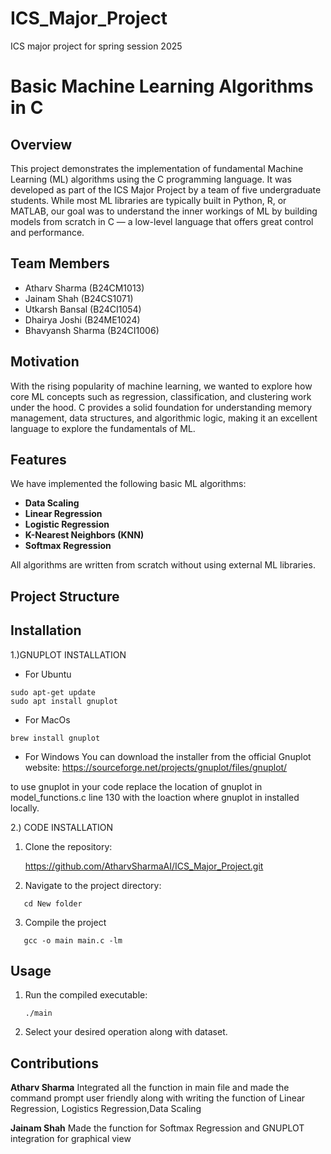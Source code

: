 # ICS_Major_Project
ICS major project for spring session 2025
# Basic Machine Learning Algorithms in C

## Overview

This project demonstrates the implementation of fundamental Machine Learning (ML) algorithms using the C programming language. It was developed as part of the ICS Major Project by a team of five undergraduate students. While most ML libraries are typically built in Python, R, or MATLAB, our goal was to understand the inner workings of ML by building models from scratch in C — a low-level language that offers great control and performance.

## Team Members

- Atharv Sharma  (B24CM1013)
- Jainam Shah  (B24CS1071)  
- Utkarsh Bansal (B24CI1054)
- Dhairya Joshi  (B24ME1024)
- Bhavyansh Sharma (B24CI1006)

## Motivation

With the rising popularity of machine learning, we wanted to explore how core ML concepts such as regression, classification, and clustering work under the hood. C provides a solid foundation for understanding memory management, data structures, and algorithmic logic, making it an excellent language to explore the fundamentals of ML.

## Features

We have implemented the following basic ML algorithms:

- **Data Scaling**
- **Linear Regression**  
- **Logistic Regression**
- **K-Nearest Neighbors (KNN)**
- **Softmax Regression**

All algorithms are written from scratch without using external ML libraries.

## Project Structure
## Installation


1.)GNUPLOT INSTALLATION
* For Ubuntu 
```
sudo apt-get update
sudo apt install gnuplot
```


*  For MacOs
```
brew install gnuplot
```


* For Windows
 You can download the installer from the official Gnuplot website: https://sourceforge.net/projects/gnuplot/files/gnuplot/

to use gnuplot in your code replace the location of gnuplot in model_functions.c line 130 with the loaction where gnuplot in installed locally.

         






2.) CODE INSTALLATION                 


1. Clone the repository:

   https://github.com/AtharvSharmaAI/ICS_Major_Project.git



2. Navigate to the project directory:
```
   cd New folder
```


3. Compile the project
```
   gcc -o main main.c -lm
```








## Usage


1. Run the compiled executable:
   ```
   ./main
   ```
2. Select your desired operation along with dataset.

## Contributions

**Atharv Sharma**
Integrated all the function in main file and made the command prompt user friendly along with writing the function of Linear Regression, Logistics Regression,Data Scaling


**Jainam Shah**
Made the function for Softmax Regression and GNUPLOT integration for graphical view


